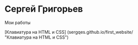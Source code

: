 

# Сергей Григорьев 
Мои работы

[Клавиатура на HTML и CSS] (sergqes.github.io/first_website/ "Клавиатура на HTML и CSS")

